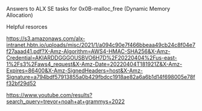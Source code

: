 Answers to ALX SE tasks for 0x0B-malloc_free (Dynamic Memory Allocation)

Helpful resorces

https://s3.amazonaws.com/alx-intranet.hbtn.io/uploads/misc/2021/1/a094c90e7f466bbeaa49cb24c8f04e7f27aaad41.pdf?X-Amz-Algorithm=AWS4-HMAC-SHA256&X-Amz-Credential=AKIARDDGGGOUSBVO6H7D%2F20220404%2Fus-east-1%2Fs3%2Faws4_request&X-Amz-Date=20220404T181921Z&X-Amz-Expires=86400&X-Amz-SignedHeaders=host&X-Amz-Signature=a794bdf57913855a0b429fbdcc1918ae82a6a6b1d14f698005e78ff32bf29d52

https://www.youtube.com/results?search_query=trevor+noah+at+grammys+2022
